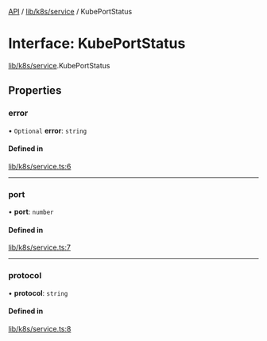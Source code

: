[API](../API.md) / [lib/k8s/service](../modules/lib_k8s_service.md) / KubePortStatus

# Interface: KubePortStatus

[lib/k8s/service](../modules/lib_k8s_service.md).KubePortStatus

## Properties

### error

• `Optional` **error**: `string`

#### Defined in

[lib/k8s/service.ts:6](https://github.com/headlamp-k8s/headlamp/blob/072d2509b/frontend/src/lib/k8s/service.ts#L6)

___

### port

• **port**: `number`

#### Defined in

[lib/k8s/service.ts:7](https://github.com/headlamp-k8s/headlamp/blob/072d2509b/frontend/src/lib/k8s/service.ts#L7)

___

### protocol

• **protocol**: `string`

#### Defined in

[lib/k8s/service.ts:8](https://github.com/headlamp-k8s/headlamp/blob/072d2509b/frontend/src/lib/k8s/service.ts#L8)
